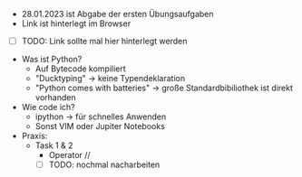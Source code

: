- 28.01.2023 ist Abgabe der ersten Übungsaufgaben
- Link ist hinterlegt im Browser
- [ ]  TODO: Link sollte mal hier hinterlegt werden

- Was ist Python?
	- Auf Bytecode kompiliert
	- "Ducktyping" -> keine Typendeklaration
	- "Python comes with batteries" -> große Standardbibiliothek ist direkt vorhanden
- Wie code ich?
	- ipython -> für schnelles Anwenden
	- Sonst VIM oder Jupiter Notebooks
- Praxis:
	- Task 1 & 2
		- Operator //
		- [ ] TODO: nochmal nacharbeiten
